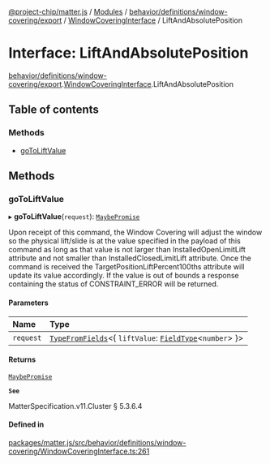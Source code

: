 [@project-chip/matter.js](../README.md) / [Modules](../modules.md) / [behavior/definitions/window-covering/export](../modules/behavior_definitions_window_covering_export.md) / [WindowCoveringInterface](../modules/behavior_definitions_window_covering_export.WindowCoveringInterface.md) / LiftAndAbsolutePosition

# Interface: LiftAndAbsolutePosition

[behavior/definitions/window-covering/export](../modules/behavior_definitions_window_covering_export.md).[WindowCoveringInterface](../modules/behavior_definitions_window_covering_export.WindowCoveringInterface.md).LiftAndAbsolutePosition

## Table of contents

### Methods

- [goToLiftValue](behavior_definitions_window_covering_export.WindowCoveringInterface.LiftAndAbsolutePosition.md#gotoliftvalue)

## Methods

### goToLiftValue

▸ **goToLiftValue**(`request`): [`MaybePromise`](../modules/util_export.md#maybepromise)

Upon receipt of this command, the Window Covering will adjust the window so the physical lift/slide is at
the value specified in the payload of this command as long as that value is not larger than
InstalledOpenLimitLift attribute and not smaller than InstalledClosedLimitLift attribute. Once the command
is received the TargetPositionLiftPercent100ths attribute will update its value accordingly. If the value is
out of bounds a response containing the status of CONSTRAINT_ERROR will be returned.

#### Parameters

| Name | Type |
| :------ | :------ |
| `request` | [`TypeFromFields`](../modules/tlv_export.md#typefromfields)\<\{ `liftValue`: [`FieldType`](tlv_export.FieldType.md)\<`number`\>  }\> |

#### Returns

[`MaybePromise`](../modules/util_export.md#maybepromise)

**`See`**

MatterSpecification.v11.Cluster § 5.3.6.4

#### Defined in

[packages/matter.js/src/behavior/definitions/window-covering/WindowCoveringInterface.ts:261](https://github.com/project-chip/matter.js/blob/0c058ae17fdba4c0b89b8b13c309011d51782299/packages/matter.js/src/behavior/definitions/window-covering/WindowCoveringInterface.ts#L261)
